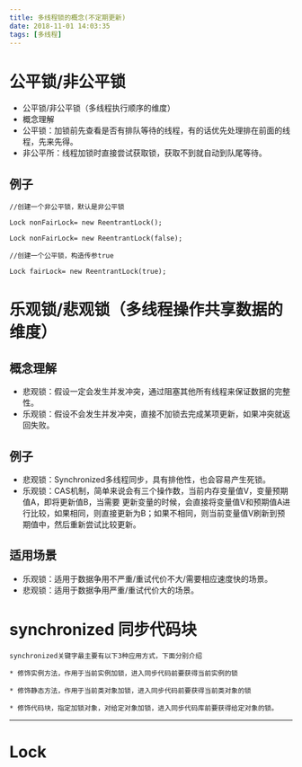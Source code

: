 ```yaml
---
title: 多线程锁的概念(不定期更新)
date: 2018-11-01 14:03:35
tags: [多线程]
---
```


# 公平锁/非公平锁

* 公平锁/非公平锁（多线程执行顺序的维度）  
* 概念理解  
* 公平锁：加锁前先查看是否有排队等待的线程，有的话优先处理排在前面的线程，先来先得。
* 非公平所：线程加锁时直接尝试获取锁，获取不到就自动到队尾等待。

<!--more-->

## 例子

```
//创建一个非公平锁，默认是非公平锁

Lock nonFairLock= new ReentrantLock();

Lock nonFairLock= new ReentrantLock(false);

//创建一个公平锁，构造传参true

Lock fairLock= new ReentrantLock(true);
```

# 乐观锁/悲观锁（多线程操作共享数据的维度）

## 概念理解
* 悲观锁：假设一定会发生并发冲突，通过阻塞其他所有线程来保证数据的完整性。
* 乐观锁：假设不会发生并发冲突，直接不加锁去完成某项更新，如果冲突就返回失败。  

## 例子
* 悲观锁：Synchronized多线程同步，具有排他性，也会容易产生死锁。
* 乐观锁：CAS机制，简单来说会有三个操作数，当前内存变量值V，变量预期值A，即将更新值B，当需要 更新变量的时候，会直接将变量值V和预期值A进行比较，如果相同，则直接更新为B；如果不相同，则当前变量值V刷新到预期值中，然后重新尝试比较更新。  

## 适用场景
* 乐观锁：适用于数据争用不严重/重试代价不大/需要相应速度快的场景。
* 悲观锁：适用于数据争用严重/重试代价大的场景。

# synchronized 同步代码块

```
synchronized关键字最主要有以下3种应用方式，下面分别介绍

* 修饰实例方法，作用于当前实例加锁，进入同步代码前要获得当前实例的锁

* 修饰静态方法，作用于当前类对象加锁，进入同步代码前要获得当前类对象的锁

* 修饰代码块，指定加锁对象，对给定对象加锁，进入同步代码库前要获得给定对象的锁。
```

---

# Lock

```

```